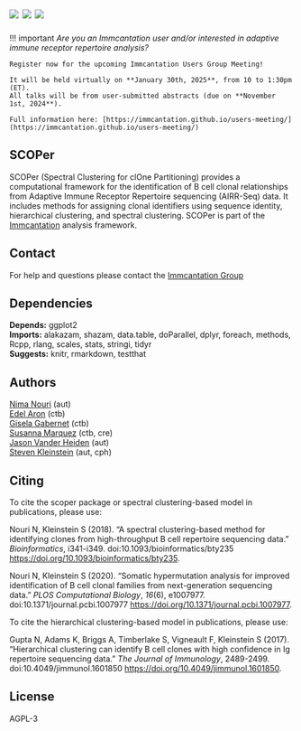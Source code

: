 # [![](http://cranlogs.r-pkg.org/badges/grand-total/scoper)](https://www.r-pkg.org/pkg/scoper) [![](https://cranlogs.r-pkg.org/badges/scoper)](https://www.r-pkg.org/pkg/scoper) [![](https://img.shields.io/static/v1?label=AIRR-C%20sw-tools%20v1&message=compliant&color=008AFF&labelColor=000000&style=plastic)](https://docs.airr-community.org/en/stable/swtools/airr_swtools_standard.html)

!!! important
    *Are you an Immcantation user and/or interested in adaptive immune receptor repertoire analysis?*
    
    Register now for the upcoming Immcantation Users Group Meeting!
    
    It will be held virtually on **January 30th, 2025**, from 10 to 1:30pm (ET).
    All talks will be from user-submitted abstracts (due on **November 1st, 2024**).

    Full information here: [https://immcantation.github.io/users-meeting/](https://immcantation.github.io/users-meeting/)

SCOPer
-------------------------------------------------------------------------------

SCOPer (Spectral Clustering for clOne Partitioning) provides a computational framework for the identification of B cell 
clonal relationships from Adaptive Immune Receptor Repertoire sequencing 
(AIRR-Seq) data. It includes methods for assigning clonal identifiers using
sequence identity, hierarchical clustering, and spectral clustering.
SCOPer is part of the [Immcantation](http://immcantation.readthedocs.io) 
analysis framework.

Contact
-------------------------------------------------------------------------------

For help and questions please contact the 
[Immcantation Group](mailto:immcantation@googlegroups.com)


## Dependencies

**Depends:** ggplot2  
**Imports:** alakazam, shazam, data.table, doParallel, dplyr, foreach, methods, Rcpp, rlang, scales, stats, stringi, tidyr  
**Suggests:** knitr, rmarkdown, testthat


## Authors

[Nima Nouri](mailto:nima.nouri@yale.edu) (aut)  
[Edel Aron](mailto:edel.aron@yale.edu) (ctb)  
[Gisela Gabernet](mailto:gisela.gabernet@yale.edu) (ctb)  
[Susanna Marquez](mailto:susanna.marquez@yale.edu) (ctb, cre)  
[Jason Vander Heiden](mailto:jason.vanderheiden@gmail.com) (aut)  
[Steven Kleinstein](mailto:steven.kleinstein@yale.edu) (aut, cph)


## Citing

To cite the scoper package or spectral clustering-based model in publications, please use:

  Nouri N, Kleinstein S (2018). “A spectral clustering-based method for identifying clones from high-throughput B cell repertoire
  sequencing data.” _Bioinformatics_, i341-i349. doi:10.1093/bioinformatics/bty235
  <https://doi.org/10.1093/bioinformatics/bty235>.

Nouri N, Kleinstein S (2020). “Somatic hypermutation analysis for improved identification of B cell clonal families from
next-generation sequencing data.” _PLOS Computational Biology_, *16*(6), e1007977. doi:10.1371/journal.pcbi.1007977
<https://doi.org/10.1371/journal.pcbi.1007977>.

To cite the hierarchical clustering-based model in publications, please use:

  Gupta N, Adams K, Briggs A, Timberlake S, Vigneault F, Kleinstein S (2017). “Hierarchical clustering can identify B cell clones
  with high confidence in Ig repertoire sequencing data.” _The Journal of Immunology_, 2489-2499. doi:10.4049/jimmunol.1601850
  <https://doi.org/10.4049/jimmunol.1601850>.



## License

AGPL-3
